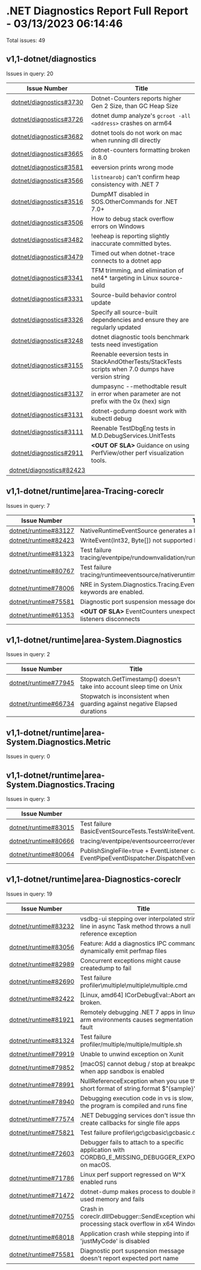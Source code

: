 # .NET Diagnostics Report Full Report - 03/13/2023 06:14:46

Total issues: 49

## v1,1-dotnet/diagnostics

Issues in query: 20

| **Issue Number** | **Title** |
| :--------------: | --------- |
| [dotnet/diagnostics#3730](https://github.com/dotnet/diagnostics/issues/3730) | Dotnet-Counters reports higher Gen 2 Size, than GC Heap Size |
| [dotnet/diagnostics#3726](https://github.com/dotnet/diagnostics/issues/3726) | dotnet dump analyze's `gcroot -all <address>` crashes on arm64 |
| [dotnet/diagnostics#3682](https://github.com/dotnet/diagnostics/issues/3682) | dotnet tools do not work on mac when running dll directly |
| [dotnet/diagnostics#3665](https://github.com/dotnet/diagnostics/issues/3665) | dotnet-counters formatting broken in 8.0 |
| [dotnet/diagnostics#3581](https://github.com/dotnet/diagnostics/issues/3581) | eeversion prints wrong mode |
| [dotnet/diagnostics#3566](https://github.com/dotnet/diagnostics/issues/3566) | `listnearobj` can't confirm heap consistency with .NET 7 |
| [dotnet/diagnostics#3516](https://github.com/dotnet/diagnostics/issues/3516) | DumpMT disabled in SOS.OtherCommands for .NET 7.0+ |
| [dotnet/diagnostics#3506](https://github.com/dotnet/diagnostics/issues/3506) | How to debug stack overflow errors on Windows |
| [dotnet/diagnostics#3482](https://github.com/dotnet/diagnostics/issues/3482) | !eeheap is reporting slightly inaccurate committed bytes. |
| [dotnet/diagnostics#3479](https://github.com/dotnet/diagnostics/issues/3479) | Timed out when dotnet-trace connects to a dotnet app |
| [dotnet/diagnostics#3341](https://github.com/dotnet/diagnostics/issues/3341) | TFM trimming, and elimination of net4* targeting in Linux source-build |
| [dotnet/diagnostics#3331](https://github.com/dotnet/diagnostics/issues/3331) | Source-build behavior control update |
| [dotnet/diagnostics#3326](https://github.com/dotnet/diagnostics/issues/3326) | Specify all source-built dependencies and ensure they are regularly updated |
| [dotnet/diagnostics#3248](https://github.com/dotnet/diagnostics/issues/3248) | dotnet diagnostic tools benchmark tests need investigation |
| [dotnet/diagnostics#3155](https://github.com/dotnet/diagnostics/issues/3155) | Reenable eeversion tests in StackAndOtherTests/StackTests scripts when 7.0 dumps have version string |
| [dotnet/diagnostics#3137](https://github.com/dotnet/diagnostics/issues/3137) | dumpasync --methodtable result in error when parameter are not prefix with the 0x (hex) sign  |
| [dotnet/diagnostics#3131](https://github.com/dotnet/diagnostics/issues/3131) | dotnet-gcdump doesnt work with kubectl debug |
| [dotnet/diagnostics#3111](https://github.com/dotnet/diagnostics/issues/3111) | Reenable TestDbgEng tests in M.D.DebugServices.UnitTests |
| [dotnet/diagnostics#2911](https://github.com/dotnet/diagnostics/issues/2911) | **\<OUT OF SLA\>** Guidance on using PerfView/other perf visualization tools. |
| [dotnet/diagnostics#82423]() |  |

## v1,1-dotnet/runtime|area-Tracing-coreclr

Issues in query: 7

| **Issue Number** | **Title** |
| :--------------: | --------- |
| [dotnet/runtime#83127](https://github.com/dotnet/runtime/issues/83127) | NativeRuntimeEventSource generates a large manifest that is never used |
| [dotnet/runtime#82423](https://github.com/dotnet/runtime/issues/82423) | WriteEvent(Int32, Byte[]) not supported by EventPipe? |
| [dotnet/runtime#81323](https://github.com/dotnet/runtime/issues/81323) | Test failure tracing/eventpipe/rundownvalidation/rundownvalidation/rundownvalidation.sh |
| [dotnet/runtime#80767](https://github.com/dotnet/runtime/issues/80767) | Test failure tracing/runtimeeventsource/nativeruntimeeventsource/nativeruntimeeventsource.sh |
| [dotnet/runtime#78006](https://github.com/dotnet/runtime/issues/78006) | NRE in System.Diagnostics.Tracing.EventPipePayloadDecoder if Threading event keywords are enabled. |
| [dotnet/runtime#75581](https://github.com/dotnet/runtime/issues/75581) | Diagnostic port suspension message doesn't report expected port name |
| [dotnet/runtime#61353](https://github.com/dotnet/runtime/issues/61353) | **\<OUT OF SLA\>** EventCounters unexpectedly stop reporting data when first of two listeners disconnects |

## v1,1-dotnet/runtime|area-System.Diagnostics

Issues in query: 2

| **Issue Number** | **Title** |
| :--------------: | --------- |
| [dotnet/runtime#77945](https://github.com/dotnet/runtime/issues/77945) | Stopwatch.GetTimestamp() doesn't take into account sleep time on Unix |
| [dotnet/runtime#66734](https://github.com/dotnet/runtime/issues/66734) | Stopwatch is inconsistent when guarding against negative Elapsed durations |

## v1,1-dotnet/runtime|area-System.Diagnostics.Metric

Issues in query: 0

## v1,1-dotnet/runtime|area-System.Diagnostics.Tracing

Issues in query: 3

| **Issue Number** | **Title** |
| :--------------: | --------- |
| [dotnet/runtime#83015](https://github.com/dotnet/runtime/issues/83015) | Test failure BasicEventSourceTests.TestsWriteEvent.Test_WriteEvent_ByteArray_SelfDescribing_ETW |
| [dotnet/runtime#80666](https://github.com/dotnet/runtime/issues/80666) | tracing/eventpipe/eventsourceerror/eventsourceerror/eventsourceerror failure |
| [dotnet/runtime#80064](https://github.com/dotnet/runtime/issues/80064) | PublishSingleFile=true + EventListener causes EventPipeEventDispatcher.DispatchEventsToEventListeners() to fully occupy a CPU core |

## v1,1-dotnet/runtime|area-Diagnostics-coreclr

Issues in query: 19

| **Issue Number** | **Title** |
| :--------------: | --------- |
| [dotnet/runtime#83232](https://github.com/dotnet/runtime/issues/83232) | vsdbg-ui stepping over interpolated string line in async Task method throws a null reference exception |
| [dotnet/runtime#83056](https://github.com/dotnet/runtime/issues/83056) | Feature: Add a diagnostics IPC command to dynamically emit perfmap files |
| [dotnet/runtime#82989](https://github.com/dotnet/runtime/issues/82989) | Concurrent exceptions might cause createdump to fail |
| [dotnet/runtime#82690](https://github.com/dotnet/runtime/issues/82690) | Test failure profiler\\multiple\\multiple\\multiple.cmd |
| [dotnet/runtime#82422](https://github.com/dotnet/runtime/issues/82422) | [Linux, amd64] ICorDebugEval::Abort are broken. |
| [dotnet/runtime#81921](https://github.com/dotnet/runtime/issues/81921) | Remotely debugging .NET 7 apps in linux-arm environments causes segmentation fault |
| [dotnet/runtime#81324](https://github.com/dotnet/runtime/issues/81324) | Test failure profiler/multiple/multiple/multiple.sh |
| [dotnet/runtime#79919](https://github.com/dotnet/runtime/issues/79919) | Unable to unwind exception on Xunit |
| [dotnet/runtime#79852](https://github.com/dotnet/runtime/issues/79852) | [macOS] cannot debug / stop at breakpoints when app sandbox is enabled |
| [dotnet/runtime#78991](https://github.com/dotnet/runtime/issues/78991) | NullReferenceException when you use the short format of string.format $"{sample}" |
| [dotnet/runtime#78940](https://github.com/dotnet/runtime/issues/78940) | Debugging execution code in vs is slow, but the program is compiled and runs fine |
| [dotnet/runtime#77574](https://github.com/dotnet/runtime/issues/77574) | .NET Debugging services don't issue thread create callbacks for single file apps |
| [dotnet/runtime#75821](https://github.com/dotnet/runtime/issues/75821) | Test failure profiler\\gc\\gcbasic\\gcbasic.cmd |
| [dotnet/runtime#72603](https://github.com/dotnet/runtime/issues/72603) | Debugger fails to attach to a specific application with CORDBG_E_MISSING_DEBUGGER_EXPORTS on macOS. |
| [dotnet/runtime#71786](https://github.com/dotnet/runtime/issues/71786) | Linux perf support regressed on W^X enabled runs |
| [dotnet/runtime#71472](https://github.com/dotnet/runtime/issues/71472) | dotnet-dump makes process to double its used memory and fails |
| [dotnet/runtime#70755](https://github.com/dotnet/runtime/issues/70755) | Crash in coreclr.dll!Debugger::SendException while processing stack overflow in x64 Windows |
| [dotnet/runtime#68018](https://github.com/dotnet/runtime/issues/68018) | Application crash while stepping into if 'justMyCode' is disabled |
| [dotnet/runtime#75581](https://github.com/dotnet/runtime/issues/75581) | Diagnostic port suspension message doesn't report expected port name |

